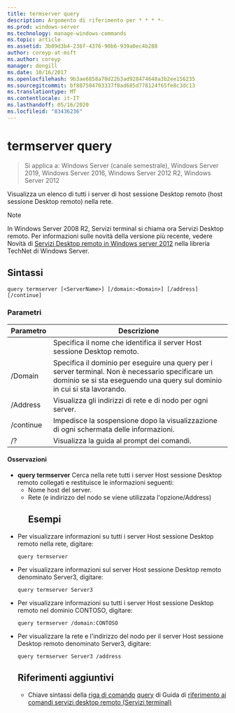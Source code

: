 ```yaml
---
title: termserver query
description: Argomento di riferimento per * * * *-
ms.prod: windows-server
ms.technology: manage-windows-commands
ms.topic: article
ms.assetid: 3b89d3b4-236f-4376-90b6-939a0ec4b288
author: coreyp-at-msft
ms.author: coreyp
manager: dongill
ms.date: 10/16/2017
ms.openlocfilehash: 9b3ae6858a70d22b3ad928474648a3b2ee156235
ms.sourcegitcommit: bf887504703337f8ad685d778124f65fe8c3dc13
ms.translationtype: MT
ms.contentlocale: it-IT
ms.lasthandoff: 05/16/2020
ms.locfileid: "83436236"
---
```

# <a name="query-termserver"></a>termserver query

> Si applica a: Windows Server (canale semestrale), Windows Server 2019, Windows Server 2016, Windows Server 2012 R2, Windows Server 2012

Visualizza un elenco di tutti i server di host sessione Desktop remoto (host sessione Desktop remoto) nella rete.

> [!NOTE]
> In Windows Server 2008 R2, Servizi terminal si chiama ora Servizi Desktop remoto. Per informazioni sulle novità della versione più recente, vedere Novità di [Servizi Desktop remoto in Windows server 2012](https://technet.microsoft.com/library/hh831527) nella libreria TechNet di Windows Server.
> ## <a name="syntax"></a>Sintassi
> ```
> query termserver [<ServerName>] [/domain:<Domain>] [/address] [/continue]
> ```
> ### <a name="parameters"></a>Parametri
>
> |    Parametro     |                                                                        Descrizione                                                                         |
> |------------------|------------------------------------------------------------------------------------------------------------------------------------------------------------|
> |   <ServerName>   |                                               Specifica il nome che identifica il server Host sessione Desktop remoto.                                               |
> | /Domain<Domain> | Specifica il dominio per eseguire una query per i server terminal. Non è necessario specificare un dominio se si sta eseguendo una query sul dominio in cui si sta lavorando. |
> |     /Address     |                                                  Visualizza gli indirizzi di rete e di nodo per ogni server.                                                  |
> |    /continue     |                                              Impedisce la sospensione dopo la visualizzazione di ogni schermata delle informazioni.                                               |
> |        /?        |                                                            Visualizza la guida al prompt dei comandi.                                                            |
>
>#### <a name="remarks"></a>Osservazioni
> - **query termserver** Cerca nella rete tutti i server Host sessione Desktop remoto collegati e restituisce le informazioni seguenti:
>   - Nome host del server.
>   - Rete (e indirizzo del nodo se viene utilizzata l'opzione/Address)
>     ## <a name="examples"></a>Esempi
> - Per visualizzare informazioni su tutti i server Host sessione Desktop remoto nella rete, digitare:
>   ```
>   query termserver
>   ```
> - Per visualizzare informazioni sul server Host sessione Desktop remoto denominato Server3, digitare:
>   ```
>   query termserver Server3
>   ```
> - Per visualizzare informazioni su tutti i server Host sessione Desktop remoto nel dominio CONTOSO, digitare:
>   ```
>   query termserver /domain:CONTOSO
>   ```
> - Per visualizzare la rete e l'indirizzo del nodo per il server Host sessione Desktop remoto denominato Server3, digitare:
>   ```
>   query termserver Server3 /address
>   ```
>   ## <a name="additional-references"></a>Riferimenti aggiuntivi
>   - Chiave sintassi della [riga di comando](command-line-syntax-key.md) 
>    [query](query.md) 
>    di Guida di [riferimento ai comandi servizi desktop remoto (Servizi terminal)](remote-desktop-services-terminal-services-command-reference.md)
